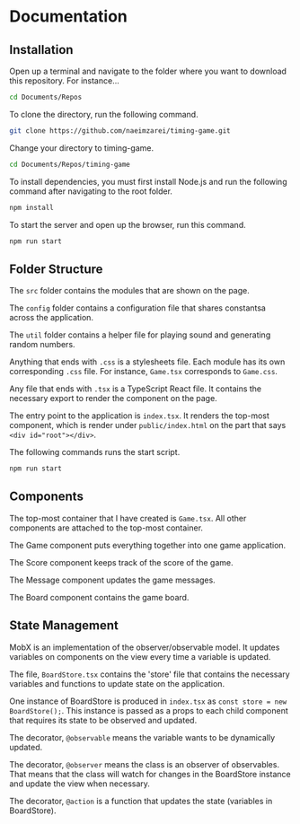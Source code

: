 # Documentation

## Installation
Open up a terminal and navigate to the folder where you want to download this repository. For instance...

```bash
cd Documents/Repos
```

To clone the directory, run the following command. 

```bash
git clone https://github.com/naeimzarei/timing-game.git
```

Change your directory to timing-game.

```bash
cd Documents/Repos/timing-game
```

To install dependencies, you must first install Node.js and run the following command after navigating to the root folder.

```bash
npm install 
```

To start the server and open up the browser, run this command.

```bash
npm run start
```

## Folder Structure

The ```src``` folder contains the modules that are shown on the page.

The ```config``` folder contains a configuration file that shares constantsa across the application.

The ```util``` folder contains a helper file for playing sound and generating random numbers.

Anything that ends with ```.css``` is a stylesheets file. Each module has its own corresponding ```.css``` file. For instance, ```Game.tsx``` corresponds to ```Game.css```.

Any file that ends with ```.tsx``` is a TypeScript React file. It contains the necessary export to render the component on the page.

The entry point to the application is ```index.tsx```. It renders the top-most component, which is render under ```public/index.html``` on the part that says ```<div id="root"></div>```.

The following commands runs the start script.
```bash
npm run start
```

## Components 
The top-most container that I have created is ```Game.tsx```. All other components are attached to the top-most container. 

The Game component puts everything together into one game application. 

The Score component keeps track of the score of the game.

The Message component updates the game messages. 

The Board component contains the game board. 

## State Management 

MobX is an implementation of the observer/observable model. It updates variables on components on the view every time a variable is updated. 

The file, ```BoardStore.tsx``` contains the 'store' file that contains the necessary variables and functions to update state on the application.

One instance of BoardStore is produced in ```index.tsx``` as ```const store = new BoardStore();```. This instance is passed as a props to each child component that requires its state to be observed and updated. 

The decorator, ```@observable``` means the variable wants to be dynamically updated.

The decorator, ```@observer``` means the class is an observer of observables. That means that the class will watch for changes in the BoardStore instance and update the view when necessary. 

The decorator, ```@action``` is a function that updates the state (variables in BoardStore).